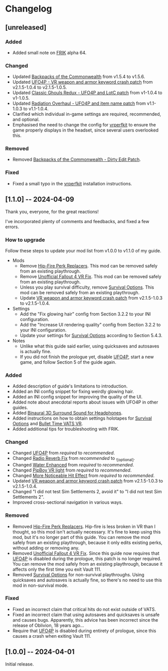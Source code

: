# Changelog
## [unreleased]
### Added
* Added small note on [FRIK](https://www.nexusmods.com/fallout4/mods/53464) alpha 64.

### Changed
* Updated [Backpacks of the Commonwealth](https://www.nexusmods.com/fallout4/mods/29447) from v1.5.4 to v1.5.6.
* Updated [UFO4P - VR weapon and armor keyword crash patch](https://www.nexusmods.com/fallout4/mods/79711) from v2.1.5-1.0.4 to v2.1.5-1.0.5.
* Updated [Classic Ghouls Redux - UFO4P and LotC patch](https://www.nexusmods.com/fallout4/mods/79713) from v1-1.0.4 to v1-1.0.5.
* Updated [Radiation Overhaul - UFO4P and item name patch](https://www.nexusmods.com/fallout4/mods/79708) from v1.1-1.0.3 to v1.1-1.0.4.
* Clarified which individual in-game settings are required, recommended, and optional.
* Emphasised the need to change the config for [vrperfkit](https://github.com/fholger/vrperfkit) to ensure the game properly displays in the headset, since several users overlooked this.

### Removed
* Removed [Backpacks of the Commonwealth - Dirty Edit Patch](https://www.nexusmods.com/fallout4/mods/79705).

### Fixed
* Fixed a small typo in the [vrperfkit](https://github.com/fholger/vrperfkit) installation instructions.


## [1.1.0] -- 2024-04-09
Thank you, everyone, for the great reactions!

I've incorporated plenty of comments and feedbacks, and fixed a few errors.

### How to upgrade
Follow these steps to update your mod list from v1.0.0 to v1.1.0 of my guide.

* Mods
  * Remove [Hip-Fire Perk Replacers](https://www.nexusmods.com/fallout4/mods/40702). This mod can be removed safely from an existing playthrough.
  * Remove [Unofficial Fallout 4 VR Fix](https://www.nexusmods.com/fallout4/mods/47117). This mod can be removed safely from an existing playthrough.
  * Unless you play survival difficulty, remove [Survival Options](https://www.nexusmods.com/fallout4/mods/14650). This mod can be removed safely from an existing playthrough.
  * Update [VR weapon and armor keyword crash patch](https://www.nexusmods.com/fallout4/mods/79711) from v2.1.5-1.0.3 to v2.1.5-1.0.4.
* Settings
    * Add the "Fix glowing hair" config from Section 3.2.2 to your INI configuration.
    * Add the "Increase UI rendering quality" config from Section 3.2.2 to your INI configuration.
    * Update your settings for [Survival Options](https://www.nexusmods.com/fallout4/mods/14650) according to Section 5.4.3.
* Notes
  * Unlike what this guide said earlier, using quicksaves and autosaves is actually fine.
  * If you did not finish the prologue yet, disable [UFO4P](https://www.nexusmods.com/fallout4/mods/4598), start a new game, and follow Section 5 of the guide again.

### Added
* Added description of guide's limitations to introduction.
* Added an INI config snippet for fixing weirdly glowing hair.
* Added an INI config snippet for improving the quality of the UI.
* Added note about anecdotal reports about issues with UFO4P in other guides.
* Added [Binaural 3D Surround Sound for Headphones](https://www.nexusmods.com/fallout4/mods/39692).
* Added instructions on how to obtain settings holotapes for [Survival Options](https://www.nexusmods.com/fallout4/mods/14650) and [Bullet Time VATS VR](https://www.nexusmods.com/fallout4/mods/72502).
* Added additional tips for troubleshooting with FRIK.

### Changed
* Changed [UFO4P](https://www.nexusmods.com/fallout4/mods/4598) from _required_ to _recommended_.
* Changed [Radio Reverb Fix](https://www.nexusmods.com/fallout4/mods/16563) from _recommended_ to <sub>![optional]</sub>.
* Changed [Water Enhanced](https://www.nexusmods.com/fallout4/mods/3281) from _required_ to _recommended_.
* Changed [PipBoy VR light](https://www.nexusmods.com/fallout4/mods/29245) from _required_ to _recommended_.
* Changed [More Noticeable Hit Effect](https://www.nexusmods.com/fallout4/mods/6157) from _required_ to _recommended_.
* Updated [VR weapon and armor keyword crash patch](https://www.nexusmods.com/fallout4/mods/79711) from v2.1.5-1.0.3 to v2.1.5-1.0.4.
* Changed "I did not test Sim Settlements 2, avoid it" to "I did not test Sim Settlements 2".
* Improved cross-sectional navigation in various ways.

### Removed
* Removed [Hip-Fire Perk Replacers](https://www.nexusmods.com/fallout4/mods/40702). Hip-fire is less broken in VR than I thought, so this mod isn't actually necessary. It's fine to keep using this mod, but it's no longer part of this guide. You can remove the mod safely from an existing playthrough, because it only edits existing perks, without adding or removing any.
* Removed [Unofficial Fallout 4 VR Fix](https://www.nexusmods.com/fallout4/mods/47117). Since this guide now requires that [UFO4P](https://www.nexusmods.com/fallout4/mods/4598) is disabled during the prologue, this patch is no longer required. You can remove the mod safely from an existing playthrough, because it affects only the first time you exit Vault 111.
* Removed [Survival Options](https://www.nexusmods.com/fallout4/mods/14650) for non-survival playthroughs. Using quicksaves and autosaves is actually fine, so there's no need to use this mod in non-survival mode.

### Fixed
* Fixed an incorrect claim that critical hits do not exist outside of VATS.
* Fixed an incorrect claim that using autosaves and quicksaves is unsafe and causes bugs. Apparently, this advice has been incorrect since the release of Oblivion, 18 years ago...
* Require that [UFO4P](https://www.nexusmods.com/fallout4/mods/4598) is disabled during entirety of prologue, since this causes a crash when exiting Vault 111.


## [1.0.0] -- 2024-04-01
Initial release.
